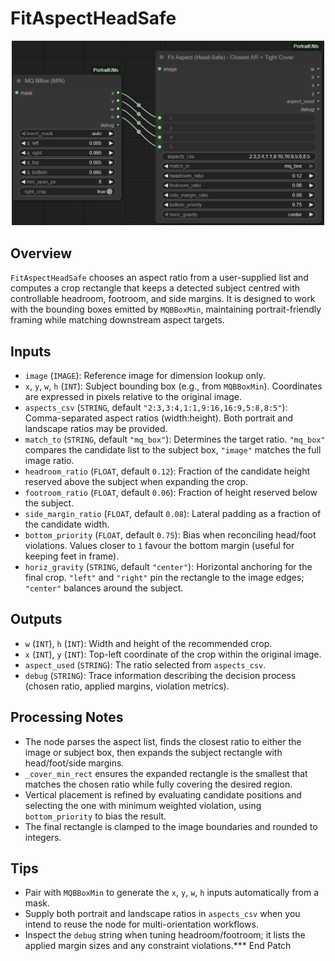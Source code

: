 # FitAspectHeadSafe
<div align="center"><img src="screenshots/fit_aspect_head_safe.png" alt="Screenshot" width="500" /></div>


## Overview
`FitAspectHeadSafe` chooses an aspect ratio from a user-supplied list and computes a crop rectangle that keeps a detected subject centred with controllable headroom, footroom, and side margins. It is designed to work with the bounding boxes emitted by `MQBBoxMin`, maintaining portrait-friendly framing while matching downstream aspect targets.

## Inputs
- `image` (`IMAGE`): Reference image for dimension lookup only.
- `x`, `y`, `w`, `h` (`INT`): Subject bounding box (e.g., from `MQBBoxMin`). Coordinates are expressed in pixels relative to the original image.
- `aspects_csv` (`STRING`, default `"2:3,3:4,1:1,9:16,16:9,5:8,8:5"`): Comma-separated aspect ratios (width:height). Both portrait and landscape ratios may be provided.
- `match_to` (`STRING`, default `"mq_box"`): Determines the target ratio. `"mq_box"` compares the candidate list to the subject box, `"image"` matches the full image ratio.
- `headroom_ratio` (`FLOAT`, default `0.12`): Fraction of the candidate height reserved above the subject when expanding the crop.
- `footroom_ratio` (`FLOAT`, default `0.06`): Fraction of height reserved below the subject.
- `side_margin_ratio` (`FLOAT`, default `0.08`): Lateral padding as a fraction of the candidate width.
- `bottom_priority` (`FLOAT`, default `0.75`): Bias when reconciling head/foot violations. Values closer to `1` favour the bottom margin (useful for keeping feet in frame).
- `horiz_gravity` (`STRING`, default `"center"`): Horizontal anchoring for the final crop. `"left"` and `"right"` pin the rectangle to the image edges; `"center"` balances around the subject.

## Outputs
- `w` (`INT`), `h` (`INT`): Width and height of the recommended crop.
- `x` (`INT`), `y` (`INT`): Top-left coordinate of the crop within the original image.
- `aspect_used` (`STRING`): The ratio selected from `aspects_csv`.
- `debug` (`STRING`): Trace information describing the decision process (chosen ratio, applied margins, violation metrics).

## Processing Notes
- The node parses the aspect list, finds the closest ratio to either the image or subject box, then expands the subject rectangle with head/foot/side margins.
- `_cover_min_rect` ensures the expanded rectangle is the smallest that matches the chosen ratio while fully covering the desired region.
- Vertical placement is refined by evaluating candidate positions and selecting the one with minimum weighted violation, using `bottom_priority` to bias the result.
- The final rectangle is clamped to the image boundaries and rounded to integers.

## Tips
- Pair with `MQBBoxMin` to generate the `x`, `y`, `w`, `h` inputs automatically from a mask.
- Supply both portrait and landscape ratios in `aspects_csv` when you intend to reuse the node for multi-orientation workflows.
- Inspect the `debug` string when tuning headroom/footroom; it lists the applied margin sizes and any constraint violations.*** End Patch
